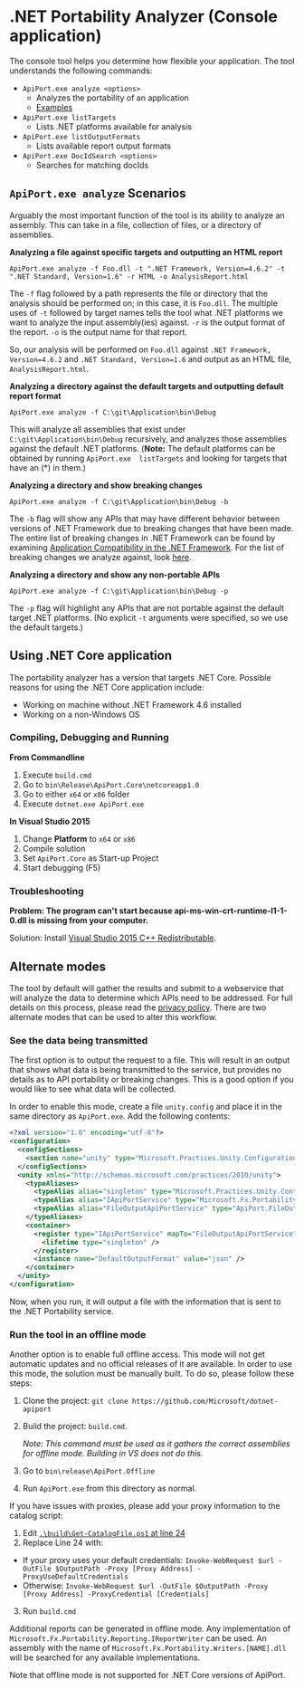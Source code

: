 # .NET Portability Analyzer (Console application)

The console tool helps you determine how flexible your application.  The tool 
understands the following commands:

  * `ApiPort.exe analyze <options>`
    * Analyzes the portability of an application
    * [Examples](#apiportexe-analyze-scenarios)
  * `ApiPort.exe listTargets`
    * Lists .NET platforms available for analysis
  * `ApiPort.exe listOutputFormats`
    * Lists available report output formats
  * `ApiPort.exe DocIdSearch <options>`
    * Searches for matching docIds

## `ApiPort.exe analyze` Scenarios

Arguably the most important function of the tool is its ability to analyze an 
assembly. This can take in a file, collection of files, or a directory of 
assemblies.  

**Analyzing a file against specific targets and outputting an HTML report**

```
ApiPort.exe analyze -f Foo.dll -t ".NET Framework, Version=4.6.2" -t 
".NET Standard, Version=1.6" -r HTML -o AnalysisReport.html
```

The `-f` flag followed by a path represents the file or directory that the
analysis should be performed on; in this case, it is `Foo.dll`.  The multiple
uses of `-t` followed by target names tells the tool what .NET platforms we want
to analyze the input assembly(ies) against. `-r` is the output format of the
report. `-o` is the output name for that report.  

So, our analysis will be performed on `Foo.dll` against 
`.NET Framework, Version=4.6.2` and `.NET Standard, Version=1.6` and output as
an HTML file, `AnalysisReport.html`.

**Analyzing a directory against the default targets and outputting default 
report format**

```
ApiPort.exe analyze -f C:\git\Application\bin\Debug
```

This will analyze all assemblies that exist under `C:\git\Application\bin\Debug`
recursively, and analyzes those assemblies against the default .NET platforms. 
(**Note:** The default platforms can be obtained by running `ApiPort.exe 
listTargets` and looking for targets that have an (\*) in them.)

**Analyzing a directory and show breaking changes**

```
ApiPort.exe analyze -f C:\git\Application\bin\Debug -b
```

The `-b` flag will show any APIs that may have different behavior between 
versions of .NET Framework due to breaking changes that have been made.  The 
entire list of breaking changes in .NET Framework can be found by examining 
[Application Compatibility in the .NET Framework][Breaking Changes]. For the 
list of breaking changes we analyze against, look [here](BreakingChanges.md).

**Analyzing a directory and show any non-portable APIs**

```
ApiPort.exe analyze -f C:\git\Application\bin\Debug -p
```

The `-p` flag will highlight any APIs that are not portable against the default
target .NET platforms. (No explicit `-t` arguments were specified, so we use the
default targets.)

## Using .NET Core application

The portability analyzer has a version that targets .NET Core. Possible reasons
for using the .NET Core application include:

* Working on machine without .NET Framework 4.6 installed
* Working on a non-Windows OS

### Compiling, Debugging and Running

**From Commandline**

1. Execute `build.cmd`
2. Go to `bin\Release\ApiPort.Core\netcoreapp1.0`
3. Go to either `x64` or `x86` folder
4. Execute `dotnet.exe ApiPort.exe`

**In Visual Studio 2015**

1. Change **Platform** to `x64` or `x86`
2. Compile solution
3. Set `ApiPort.Core` as Start-up Project
4. Start debugging (F5)

### Troubleshooting

**Problem: The program can't start because api-ms-win-crt-runtime-l1-1-0.dll is missing
from your computer.**

Solution: Install [Visual Studio 2015 C++ Redistributable][VS2015 C++ Redistributable].

## Alternate modes

The tool by default will gather the results and submit to a webservice that will
analyze the data to determine which APIs need to be addressed. For full details
on this process, please read the [privacy policy][Privacy Policy].  There are 
two alternate modes that can be used to alter this workflow. 

### See the data being transmitted

The first option is to output the request to a file. This will result in an 
output that shows what data is being transmitted to the service, but provides no
details as to API portability or breaking changes. This is a good option if you
would like to see what data will be collected.

In order to enable this mode, create a file `unity.config` and place it in the
same directory as `ApiPort.exe`. Add the following contents:

```xml
<?xml version="1.0" encoding="utf-8"?>
<configuration>
  <configSections>
    <section name="unity" type="Microsoft.Practices.Unity.Configuration.UnityConfigurationSection, Microsoft.Practices.Unity.Configuration"/>
  </configSections>
  <unity xmlns="http://schemas.microsoft.com/practices/2010/unity">
    <typeAliases>
      <typeAlias alias="singleton" type="Microsoft.Practices.Unity.ContainerControlledLifetimeManager, Microsoft.Practices.Unity" />
      <typeAlias alias="IApiPortService" type="Microsoft.Fx.Portability.IApiPortService, Microsoft.Fx.Portability" />
      <typeAlias alias="FileOutputApiPortService" type="ApiPort.FileOutputApiPortService, ApiPort" />
    </typeAliases>
    <container>
      <register type="IApiPortService" mapTo="FileOutputApiPortService"  >
        <lifetime type="singleton" />
      </register>
      <instance name="DefaultOutputFormat" value="json" />
    </container>
  </unity>
</configuration>
```

Now, when you run, it will output a file with the information that is sent to 
the .NET Portability service.

### Run the tool in an offline mode

Another option is to enable full offline access. This mode will not get 
automatic updates and no official releases of it are available. In order to use
this mode, the solution must be manually built. To do so, please follow these
steps:

1. Clone the project: `git clone https://github.com/Microsoft/dotnet-apiport`
2. Build the project: `build.cmd`. 

    *Note: This command must be used as it gathers the correct assemblies for offline mode. Building in VS does not do this.*
    
3. Go to `bin\release\ApiPort.Offline`
4. Run `ApiPort.exe` from this directory as normal.

If you have issues with proxies, please add your proxy information to the catalog script:

1. Edit [`.\build\Get-CatalogFile.ps1` at line 24](https://github.com/Microsoft/dotnet-apiport/blob/master/build/Get-CatalogFile.ps1#L24)
2. Replace Line 24 with: 
  - If your proxy uses your default credentials: `Invoke-WebRequest $url -OutFile $OutputPath -Proxy [Proxy Address] -ProxyUseDefaultCredentials`
  - Otherwise: `Invoke-WebRequest $url -OutFile $OutputPath -Proxy [Proxy Address] -ProxyCredential [Credentials]` 
3. Run `build.cmd` 

Additional reports can be generated in offline mode. Any implementation of `Microsoft.Fx.Portability.Reporting.IReportWriter` can be
used. An assembly with the name of `Microsoft.Fx.Portability.Writers.[NAME].dll` will be searched for any available implementations.

Note that offline mode is not supported for .NET Core versions of ApiPort.

[Breaking Changes]: https://msdn.microsoft.com/en-US/library/dn458358(v=vs.110).aspx
[Issue #2311]: https://github.com/dotnet/cli/issues/2311
[Privacy Policy]:/docs/LicenseTerms/Microsoft%20.NET%20Portability%20Analyzer%20Privacy%20Statement.txt
[VS2015 C++ Redistributable]: https://www.microsoft.com/en-us/download/details.aspx?id=53587
